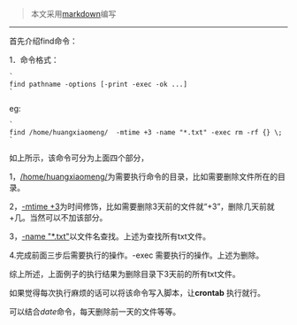 >本文采用[markdown](http://www.bootcdn.cn/markdown.js/)编写
***
首先介绍find命令：

1．命令格式：

    `
    find pathname -options [-print -exec -ok ...]
    `
eg:

    `
    find /home/huangxiaomeng/  -mtime +3 -name "*.txt" -exec rm -rf {} \;
    `
如上所示，该命令可分为上面四个部分，

1，[/home/huangxiaomeng/]()为需要执行命令的目录，比如需要删除文件所在的目录。

2，[-mtime +3]()为时间修饰，比如需要删除3天前的文件就“+3”，删除几天前就+几。当然可以不加该部分。

3，[-name "*.txt"]()以文件名查找。上述为查找所有txt文件。

4.完成前面三步后需要执行的操作。-exec 需要执行的操作。上述为删除。

综上所述，上面例子的执行结果为删除目录下3天前的所有txt文件。

如果觉得每次执行麻烦的话可以将该命令写入脚本，让**crontab** 执行就行。

可以结合*date*命令，每天删除前一天的文件等等。